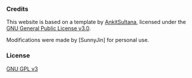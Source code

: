 ### Credits

This website is based on a template by [AnkitSultana](https://github.com/ankitsultana/researcher), licensed under the [GNU General Public License v3.0](https://www.gnu.org/licenses/gpl-3.0.en.html).

Modifications were made by [SunnyJin] for personal use.


### License

[GNU GPL v3](https://github.com/ankitsultana/researcher/blob/gh-pages/LICENSE)
